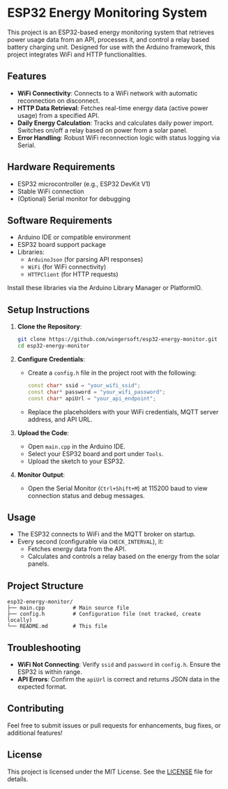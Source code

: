 # ESP32 Energy Monitoring System

This project is an ESP32-based energy monitoring system that retrieves power usage data from an API, processes it, and control a relay based battery charging unit. Designed for use with the Arduino framework, this project integrates WiFi and HTTP functionalities.

## Features
- **WiFi Connectivity**: Connects to a WiFi network with automatic reconnection on disconnect.
- **HTTP Data Retrieval**: Fetches real-time energy data (active power usage) from a specified API.
- **Daily Energy Calculation**: Tracks and calculates daily power import. Switches on/off a relay based on power from a solar panel.
- **Error Handling**: Robust WiFi reconnection logic with status logging via Serial.

## Hardware Requirements
- ESP32 microcontroller (e.g., ESP32 DevKit V1)
- Stable WiFi connection
- (Optional) Serial monitor for debugging

## Software Requirements
- Arduino IDE or compatible environment
- ESP32 board support package
- Libraries:
  - `ArduinoJson` (for parsing API responses)
  - `WiFi` (for WiFi connectivity)
  - `HTTPClient` (for HTTP requests)

Install these libraries via the Arduino Library Manager or PlatformIO.

## Setup Instructions

1. **Clone the Repository**:
   ```bash
   git clone https://github.com/wingersoft/esp32-energy-monitor.git
   cd esp32-energy-monitor
   ```

2. **Configure Credentials**:
   - Create a `config.h` file in the project root with the following:
     ```cpp
     const char* ssid = "your_wifi_ssid";
     const char* password = "your_wifi_password";
     const char* apiUrl = "your_api_endpoint";
     ```
   - Replace the placeholders with your WiFi credentials, MQTT server address, and API URL.

3. **Upload the Code**:
   - Open `main.cpp` in the Arduino IDE.
   - Select your ESP32 board and port under `Tools`.
   - Upload the sketch to your ESP32.

4. **Monitor Output**:
   - Open the Serial Monitor (`Ctrl+Shift+M`) at 115200 baud to view connection status and debug messages.

## Usage
- The ESP32 connects to WiFi and the MQTT broker on startup.
- Every second (configurable via `CHECK_INTERVAL`), it:
  - Fetches energy data from the API.
  - Calculates and controls a relay based on the energy from the solar panels.

## Project Structure
```
esp32-energy-monitor/
├── main.cpp         # Main source file
├── config.h         # Configuration file (not tracked, create locally)
└── README.md        # This file
```

## Troubleshooting
- **WiFi Not Connecting**: Verify `ssid` and `password` in `config.h`. Ensure the ESP32 is within range.
- **API Errors**: Confirm the `apiUrl` is correct and returns JSON data in the expected format.

## Contributing
Feel free to submit issues or pull requests for enhancements, bug fixes, or additional features!

## License
This project is licensed under the MIT License. See the [LICENSE](license.txt) file for details.
